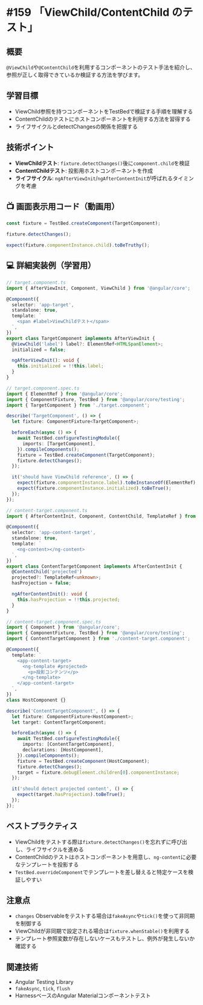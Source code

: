 # #159 「ViewChild/ContentChild のテスト」

## 概要
`@ViewChild`や`@ContentChild`を利用するコンポーネントのテスト手法を紹介し、参照が正しく取得できているか検証する方法を学びます。

## 学習目標
- ViewChild参照を持つコンポーネントをTestBedで検証する手順を理解する
- ContentChildのテストにホストコンポーネントを利用する方法を習得する
- ライフサイクルとdetectChangesの関係を把握する

## 技術ポイント
- **ViewChildテスト**: `fixture.detectChanges()`後に`component.child`を検証
- **ContentChildテスト**: 投影用ホストコンポーネントを作成
- **ライフサイクル**: `ngAfterViewInit`/`ngAfterContentInit`が呼ばれるタイミングを考慮

## 📺 画面表示用コード（動画用）

```typescript
const fixture = TestBed.createComponent(TargetComponent);
```

```typescript
fixture.detectChanges();
```

```typescript
expect(fixture.componentInstance.child).toBeTruthy();
```

## 💻 詳細実装例（学習用）
```typescript
// target.component.ts
import { AfterViewInit, Component, ViewChild } from '@angular/core';

@Component({
  selector: 'app-target',
  standalone: true,
  template: `
    <span #label>ViewChildテスト</span>
  `,
})
export class TargetComponent implements AfterViewInit {
  @ViewChild('label') label?: ElementRef<HTMLSpanElement>;
  initialized = false;

  ngAfterViewInit(): void {
    this.initialized = !!this.label;
  }
}
```

```typescript
// target.component.spec.ts
import { ElementRef } from '@angular/core';
import { ComponentFixture, TestBed } from '@angular/core/testing';
import { TargetComponent } from './target.component';

describe('TargetComponent', () => {
  let fixture: ComponentFixture<TargetComponent>;

  beforeEach(async () => {
    await TestBed.configureTestingModule({
      imports: [TargetComponent],
    }).compileComponents();
    fixture = TestBed.createComponent(TargetComponent);
    fixture.detectChanges();
  });

  it('should have ViewChild reference', () => {
    expect(fixture.componentInstance.label).toBeInstanceOf(ElementRef);
    expect(fixture.componentInstance.initialized).toBeTrue();
  });
});
```

```typescript
// content-target.component.ts
import { AfterContentInit, Component, ContentChild, TemplateRef } from '@angular/core';

@Component({
  selector: 'app-content-target',
  standalone: true,
  template: `
    <ng-content></ng-content>
  `,
})
export class ContentTargetComponent implements AfterContentInit {
  @ContentChild('projected')
  projected?: TemplateRef<unknown>;
  hasProjection = false;

  ngAfterContentInit(): void {
    this.hasProjection = !!this.projected;
  }
}
```

```typescript
// content-target.component.spec.ts
import { Component } from '@angular/core';
import { ComponentFixture, TestBed } from '@angular/core/testing';
import { ContentTargetComponent } from './content-target.component';

@Component({
  template: `
    <app-content-target>
      <ng-template #projected>
        <p>投影コンテンツ</p>
      </ng-template>
    </app-content-target>
  `,
})
class HostComponent {}

describe('ContentTargetComponent', () => {
  let fixture: ComponentFixture<HostComponent>;
  let target: ContentTargetComponent;

  beforeEach(async () => {
    await TestBed.configureTestingModule({
      imports: [ContentTargetComponent],
      declarations: [HostComponent],
    }).compileComponents();
    fixture = TestBed.createComponent(HostComponent);
    fixture.detectChanges();
    target = fixture.debugElement.children[0].componentInstance;
  });

  it('should detect projected content', () => {
    expect(target.hasProjection).toBeTrue();
  });
});
```

## ベストプラクティス
- ViewChildをテストする際は`fixture.detectChanges()`を忘れずに呼び出し、ライフサイクルを進める
- ContentChildのテストはホストコンポーネントを用意し、`ng-content`に必要なテンプレートを投影する
- `TestBed.overrideComponent`でテンプレートを差し替えると特定ケースを検証しやすい

## 注意点
- `changes` Observableをテストする場合は`fakeAsync`や`tick()`を使って非同期を制御する
- ViewChildが非同期で設定される場合は`fixture.whenStable()`を利用する
- テンプレート参照変数が存在しないケースもテストし、例外が発生しないか確認する

## 関連技術
- Angular Testing Library
- `fakeAsync`, `tick`, `flush`
- HarnessベースのAngular Materialコンポーネントテスト
